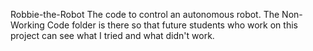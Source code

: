 Robbie-the-Robot
The code to control an autonomous robot. The Non-Working Code folder is there 
so that future students who work on this project can see what I tried and what
didn't work.